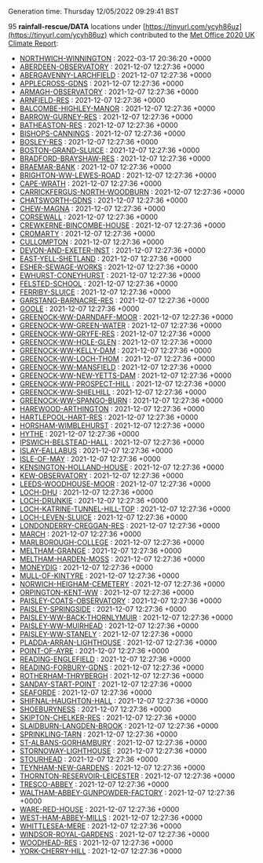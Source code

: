 Generation time: Thursday 12/05/2022 09:29:41 BST

95 **rainfall-rescue/DATA** locations under [https://tinyurl.com/ycyh86uz](https://tinyurl.com/ycyh86uz) which contributed to the [Met Office 2020 UK Climate Report](https://www.metoffice.gov.uk/research/climate/maps-and-data/about/state-of-climate):

* [NORTHWICH-WINNINGTON](https://tinyurl.com/ycyh86uz/NORTHWICH-WINNINGTON) : 2022-03-17 20:36:20 +0000 
* [ABERDEEN-OBSERVATORY](https://tinyurl.com/ycyh86uz/ABERDEEN-OBSERVATORY) : 2021-12-07 12:27:36 +0000 
* [ABERGAVENNY-LARCHFIELD](https://tinyurl.com/ycyh86uz/ABERGAVENNY-LARCHFIELD) : 2021-12-07 12:27:36 +0000 
* [APPLECROSS-GDNS](https://tinyurl.com/ycyh86uz/APPLECROSS-GDNS) : 2021-12-07 12:27:36 +0000 
* [ARMAGH-OBSERVATORY](https://tinyurl.com/ycyh86uz/ARMAGH-OBSERVATORY) : 2021-12-07 12:27:36 +0000 
* [ARNFIELD-RES](https://tinyurl.com/ycyh86uz/ARNFIELD-RES) : 2021-12-07 12:27:36 +0000 
* [BALCOMBE-HIGHLEY-MANOR](https://tinyurl.com/ycyh86uz/BALCOMBE-HIGHLEY-MANOR) : 2021-12-07 12:27:36 +0000 
* [BARROW-GURNEY-RES](https://tinyurl.com/ycyh86uz/BARROW-GURNEY-RES) : 2021-12-07 12:27:36 +0000 
* [BATHEASTON-RES](https://tinyurl.com/ycyh86uz/BATHEASTON-RES) : 2021-12-07 12:27:36 +0000 
* [BISHOPS-CANNINGS](https://tinyurl.com/ycyh86uz/BISHOPS-CANNINGS) : 2021-12-07 12:27:36 +0000 
* [BOSLEY-RES](https://tinyurl.com/ycyh86uz/BOSLEY-RES) : 2021-12-07 12:27:36 +0000 
* [BOSTON-GRAND-SLUICE](https://tinyurl.com/ycyh86uz/BOSTON-GRAND-SLUICE) : 2021-12-07 12:27:36 +0000 
* [BRADFORD-BRAYSHAW-RES](https://tinyurl.com/ycyh86uz/BRADFORD-BRAYSHAW-RES) : 2021-12-07 12:27:36 +0000 
* [BRAEMAR-BANK](https://tinyurl.com/ycyh86uz/BRAEMAR-BANK) : 2021-12-07 12:27:36 +0000 
* [BRIGHTON-WW-LEWES-ROAD](https://tinyurl.com/ycyh86uz/BRIGHTON-WW-LEWES-ROAD) : 2021-12-07 12:27:36 +0000 
* [CAPE-WRATH](https://tinyurl.com/ycyh86uz/CAPE-WRATH) : 2021-12-07 12:27:36 +0000 
* [CARRICKFERGUS-NORTH-WOODBURN](https://tinyurl.com/ycyh86uz/CARRICKFERGUS-NORTH-WOODBURN) : 2021-12-07 12:27:36 +0000 
* [CHATSWORTH-GDNS](https://tinyurl.com/ycyh86uz/CHATSWORTH-GDNS) : 2021-12-07 12:27:36 +0000 
* [CHEW-MAGNA](https://tinyurl.com/ycyh86uz/CHEW-MAGNA) : 2021-12-07 12:27:36 +0000 
* [CORSEWALL](https://tinyurl.com/ycyh86uz/CORSEWALL) : 2021-12-07 12:27:36 +0000 
* [CREWKERNE-BINCOMBE-HOUSE](https://tinyurl.com/ycyh86uz/CREWKERNE-BINCOMBE-HOUSE) : 2021-12-07 12:27:36 +0000 
* [CROMARTY](https://tinyurl.com/ycyh86uz/CROMARTY) : 2021-12-07 12:27:36 +0000 
* [CULLOMPTON](https://tinyurl.com/ycyh86uz/CULLOMPTON) : 2021-12-07 12:27:36 +0000 
* [DEVON-AND-EXETER-INST](https://tinyurl.com/ycyh86uz/DEVON-AND-EXETER-INST) : 2021-12-07 12:27:36 +0000 
* [EAST-YELL-SHETLAND](https://tinyurl.com/ycyh86uz/EAST-YELL-SHETLAND) : 2021-12-07 12:27:36 +0000 
* [ESHER-SEWAGE-WORKS](https://tinyurl.com/ycyh86uz/ESHER-SEWAGE-WORKS) : 2021-12-07 12:27:36 +0000 
* [EWHURST-CONEYHURST](https://tinyurl.com/ycyh86uz/EWHURST-CONEYHURST) : 2021-12-07 12:27:36 +0000 
* [FELSTED-SCHOOL](https://tinyurl.com/ycyh86uz/FELSTED-SCHOOL) : 2021-12-07 12:27:36 +0000 
* [FERRIBY-SLUICE](https://tinyurl.com/ycyh86uz/FERRIBY-SLUICE) : 2021-12-07 12:27:36 +0000 
* [GARSTANG-BARNACRE-RES](https://tinyurl.com/ycyh86uz/GARSTANG-BARNACRE-RES) : 2021-12-07 12:27:36 +0000 
* [GOOLE](https://tinyurl.com/ycyh86uz/GOOLE) : 2021-12-07 12:27:36 +0000 
* [GREENOCK-WW-DARNDAFF-MOOR](https://tinyurl.com/ycyh86uz/GREENOCK-WW-DARNDAFF-MOOR) : 2021-12-07 12:27:36 +0000 
* [GREENOCK-WW-GREEN-WATER](https://tinyurl.com/ycyh86uz/GREENOCK-WW-GREEN-WATER) : 2021-12-07 12:27:36 +0000 
* [GREENOCK-WW-GRYFE-RES](https://tinyurl.com/ycyh86uz/GREENOCK-WW-GRYFE-RES) : 2021-12-07 12:27:36 +0000 
* [GREENOCK-WW-HOLE-GLEN](https://tinyurl.com/ycyh86uz/GREENOCK-WW-HOLE-GLEN) : 2021-12-07 12:27:36 +0000 
* [GREENOCK-WW-KELLY-DAM](https://tinyurl.com/ycyh86uz/GREENOCK-WW-KELLY-DAM) : 2021-12-07 12:27:36 +0000 
* [GREENOCK-WW-LOCH-THOM](https://tinyurl.com/ycyh86uz/GREENOCK-WW-LOCH-THOM) : 2021-12-07 12:27:36 +0000 
* [GREENOCK-WW-MANSFIELD](https://tinyurl.com/ycyh86uz/GREENOCK-WW-MANSFIELD) : 2021-12-07 12:27:36 +0000 
* [GREENOCK-WW-NEW-YETTS-DAM](https://tinyurl.com/ycyh86uz/GREENOCK-WW-NEW-YETTS-DAM) : 2021-12-07 12:27:36 +0000 
* [GREENOCK-WW-PROSPECT-HILL](https://tinyurl.com/ycyh86uz/GREENOCK-WW-PROSPECT-HILL) : 2021-12-07 12:27:36 +0000 
* [GREENOCK-WW-SHIELHILL](https://tinyurl.com/ycyh86uz/GREENOCK-WW-SHIELHILL) : 2021-12-07 12:27:36 +0000 
* [GREENOCK-WW-SPANGO-BURN](https://tinyurl.com/ycyh86uz/GREENOCK-WW-SPANGO-BURN) : 2021-12-07 12:27:36 +0000 
* [HAREWOOD-ARTHINGTON](https://tinyurl.com/ycyh86uz/HAREWOOD-ARTHINGTON) : 2021-12-07 12:27:36 +0000 
* [HARTLEPOOL-HART-RES](https://tinyurl.com/ycyh86uz/HARTLEPOOL-HART-RES) : 2021-12-07 12:27:36 +0000 
* [HORSHAM-WIMBLEHURST](https://tinyurl.com/ycyh86uz/HORSHAM-WIMBLEHURST) : 2021-12-07 12:27:36 +0000 
* [HYTHE](https://tinyurl.com/ycyh86uz/HYTHE) : 2021-12-07 12:27:36 +0000 
* [IPSWICH-BELSTEAD-HALL](https://tinyurl.com/ycyh86uz/IPSWICH-BELSTEAD-HALL) : 2021-12-07 12:27:36 +0000 
* [ISLAY-EALLABUS](https://tinyurl.com/ycyh86uz/ISLAY-EALLABUS) : 2021-12-07 12:27:36 +0000 
* [ISLE-OF-MAY](https://tinyurl.com/ycyh86uz/ISLE-OF-MAY) : 2021-12-07 12:27:36 +0000 
* [KENSINGTON-HOLLAND-HOUSE](https://tinyurl.com/ycyh86uz/KENSINGTON-HOLLAND-HOUSE) : 2021-12-07 12:27:36 +0000 
* [KEW-OBSERVATORY](https://tinyurl.com/ycyh86uz/KEW-OBSERVATORY) : 2021-12-07 12:27:36 +0000 
* [LEEDS-WOODHOUSE-MOOR](https://tinyurl.com/ycyh86uz/LEEDS-WOODHOUSE-MOOR) : 2021-12-07 12:27:36 +0000 
* [LOCH-DHU](https://tinyurl.com/ycyh86uz/LOCH-DHU) : 2021-12-07 12:27:36 +0000 
* [LOCH-DRUNKIE](https://tinyurl.com/ycyh86uz/LOCH-DRUNKIE) : 2021-12-07 12:27:36 +0000 
* [LOCH-KATRINE-TUNNEL-HILL-TOP](https://tinyurl.com/ycyh86uz/LOCH-KATRINE-TUNNEL-HILL-TOP) : 2021-12-07 12:27:36 +0000 
* [LOCH-LEVEN-SLUICE](https://tinyurl.com/ycyh86uz/LOCH-LEVEN-SLUICE) : 2021-12-07 12:27:36 +0000 
* [LONDONDERRY-CREGGAN-RES](https://tinyurl.com/ycyh86uz/LONDONDERRY-CREGGAN-RES) : 2021-12-07 12:27:36 +0000 
* [MARCH](https://tinyurl.com/ycyh86uz/MARCH) : 2021-12-07 12:27:36 +0000 
* [MARLBOROUGH-COLLEGE](https://tinyurl.com/ycyh86uz/MARLBOROUGH-COLLEGE) : 2021-12-07 12:27:36 +0000 
* [MELTHAM-GRANGE](https://tinyurl.com/ycyh86uz/MELTHAM-GRANGE) : 2021-12-07 12:27:36 +0000 
* [MELTHAM-HARDEN-MOSS](https://tinyurl.com/ycyh86uz/MELTHAM-HARDEN-MOSS) : 2021-12-07 12:27:36 +0000 
* [MONEYDIG](https://tinyurl.com/ycyh86uz/MONEYDIG) : 2021-12-07 12:27:36 +0000 
* [MULL-OF-KINTYRE](https://tinyurl.com/ycyh86uz/MULL-OF-KINTYRE) : 2021-12-07 12:27:36 +0000 
* [NORWICH-HEIGHAM-CEMETERY](https://tinyurl.com/ycyh86uz/NORWICH-HEIGHAM-CEMETERY) : 2021-12-07 12:27:36 +0000 
* [ORPINGTON-KENT-WW](https://tinyurl.com/ycyh86uz/ORPINGTON-KENT-WW) : 2021-12-07 12:27:36 +0000 
* [PAISLEY-COATS-OBSERVATORY](https://tinyurl.com/ycyh86uz/PAISLEY-COATS-OBSERVATORY) : 2021-12-07 12:27:36 +0000 
* [PAISLEY-SPRINGSIDE](https://tinyurl.com/ycyh86uz/PAISLEY-SPRINGSIDE) : 2021-12-07 12:27:36 +0000 
* [PAISLEY-WW-BACK-THORNLYMUIR](https://tinyurl.com/ycyh86uz/PAISLEY-WW-BACK-THORNLYMUIR) : 2021-12-07 12:27:36 +0000 
* [PAISLEY-WW-MUIRHEAD](https://tinyurl.com/ycyh86uz/PAISLEY-WW-MUIRHEAD) : 2021-12-07 12:27:36 +0000 
* [PAISLEY-WW-STANELY](https://tinyurl.com/ycyh86uz/PAISLEY-WW-STANELY) : 2021-12-07 12:27:36 +0000 
* [PLADDA-ARRAN-LIGHTHOUSE](https://tinyurl.com/ycyh86uz/PLADDA-ARRAN-LIGHTHOUSE) : 2021-12-07 12:27:36 +0000 
* [POINT-OF-AYRE](https://tinyurl.com/ycyh86uz/POINT-OF-AYRE) : 2021-12-07 12:27:36 +0000 
* [READING-ENGLEFIELD](https://tinyurl.com/ycyh86uz/READING-ENGLEFIELD) : 2021-12-07 12:27:36 +0000 
* [READING-FORBURY-GDNS](https://tinyurl.com/ycyh86uz/READING-FORBURY-GDNS) : 2021-12-07 12:27:36 +0000 
* [ROTHERHAM-THRYBERGH](https://tinyurl.com/ycyh86uz/ROTHERHAM-THRYBERGH) : 2021-12-07 12:27:36 +0000 
* [SANDAY-START-POINT](https://tinyurl.com/ycyh86uz/SANDAY-START-POINT) : 2021-12-07 12:27:36 +0000 
* [SEAFORDE](https://tinyurl.com/ycyh86uz/SEAFORDE) : 2021-12-07 12:27:36 +0000 
* [SHIFNAL-HAUGHTON-HALL](https://tinyurl.com/ycyh86uz/SHIFNAL-HAUGHTON-HALL) : 2021-12-07 12:27:36 +0000 
* [SHOEBURYNESS](https://tinyurl.com/ycyh86uz/SHOEBURYNESS) : 2021-12-07 12:27:36 +0000 
* [SKIPTON-CHELKER-RES](https://tinyurl.com/ycyh86uz/SKIPTON-CHELKER-RES) : 2021-12-07 12:27:36 +0000 
* [SLAIDBURN-LANGDEN-BROOK](https://tinyurl.com/ycyh86uz/SLAIDBURN-LANGDEN-BROOK) : 2021-12-07 12:27:36 +0000 
* [SPRINKLING-TARN](https://tinyurl.com/ycyh86uz/SPRINKLING-TARN) : 2021-12-07 12:27:36 +0000 
* [ST-ALBANS-GORHAMBURY](https://tinyurl.com/ycyh86uz/ST-ALBANS-GORHAMBURY) : 2021-12-07 12:27:36 +0000 
* [STORNOWAY-LIGHTHOUSE](https://tinyurl.com/ycyh86uz/STORNOWAY-LIGHTHOUSE) : 2021-12-07 12:27:36 +0000 
* [STOURHEAD](https://tinyurl.com/ycyh86uz/STOURHEAD) : 2021-12-07 12:27:36 +0000 
* [TEYNHAM-NEW-GARDENS](https://tinyurl.com/ycyh86uz/TEYNHAM-NEW-GARDENS) : 2021-12-07 12:27:36 +0000 
* [THORNTON-RESERVOIR-LEICESTER](https://tinyurl.com/ycyh86uz/THORNTON-RESERVOIR-LEICESTER) : 2021-12-07 12:27:36 +0000 
* [TRESCO-ABBEY](https://tinyurl.com/ycyh86uz/TRESCO-ABBEY) : 2021-12-07 12:27:36 +0000 
* [WALTHAM-ABBEY-GUNPOWDER-FACTORY](https://tinyurl.com/ycyh86uz/WALTHAM-ABBEY-GUNPOWDER-FACTORY) : 2021-12-07 12:27:36 +0000 
* [WARE-RED-HOUSE](https://tinyurl.com/ycyh86uz/WARE-RED-HOUSE) : 2021-12-07 12:27:36 +0000 
* [WEST-HAM-ABBEY-MILLS](https://tinyurl.com/ycyh86uz/WEST-HAM-ABBEY-MILLS) : 2021-12-07 12:27:36 +0000 
* [WHITTLESEA-MERE](https://tinyurl.com/ycyh86uz/WHITTLESEA-MERE) : 2021-12-07 12:27:36 +0000 
* [WINDSOR-ROYAL-GARDENS](https://tinyurl.com/ycyh86uz/WINDSOR-ROYAL-GARDENS) : 2021-12-07 12:27:36 +0000 
* [WOODHEAD-RES](https://tinyurl.com/ycyh86uz/WOODHEAD-RES) : 2021-12-07 12:27:36 +0000 
* [YORK-CHERRY-HILL](https://tinyurl.com/ycyh86uz/YORK-CHERRY-HILL) : 2021-12-07 12:27:36 +0000 











